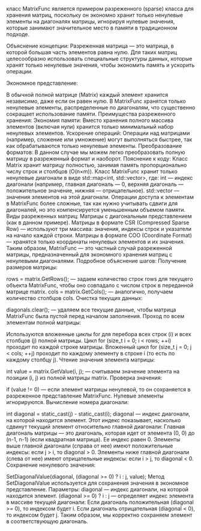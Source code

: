 класс MatrixFunc является примером разреженного (sparse) класса для хранения матриц, поскольку он экономно хранит только ненулевые элементы на диагоналях матрицы, игнорируя нулевые значения, которые занимают значительное место в памяти в традиционном подходе.

Объяснение концепции:
Разреженная матрица — это матрица, в которой большая часть элементов равна нулю. Для таких матриц целесообразно использовать специальные структуры данных, которые хранят только ненулевые значения, чтобы экономить память и ускорить операции.

Экономное представление:

В обычной полной матрице (Matrix) каждый элемент хранится независимо, даже если он равен нулю.
В MatrixFunc хранятся только ненулевые элементы, распределенные по диагоналям, что существенно сокращает использование памяти.
Преимущества разреженного хранения:
Экономия памяти: Вместо хранения полного массива элементов (включая нули) хранится только минимальный набор ненулевых элементов.
Ускорение операций: Операции над матрицами (например, сложение или умножение) могут выполняться быстрее, так как обрабатываются только ненулевые элементы.
Преобразование форматов: В данном случае мы можем легко преобразовать полную матрицу в разреженный формат и наоборот.
Пояснение к коду:
Класс Matrix хранит матрицу полностью, занимая память пропорционально числу строк и столбцов (O(n×m)).
Класс MatrixFunc хранит только ненулевые диагонали в виде std::map<int, std::vector<int>>, где:
int — индекс диагонали (например, главная диагональ — 0, верхняя диагональ — положительное значение, нижняя — отрицательное).
std::vector<int> — значения элементов на этой диагонали.
Операции доступа к элементам в MatrixFunc более сложные, так как нужно учитывать сдвиги для диагоналей, но это компенсируется уменьшенным объемом памяти.
Виды разреженных матриц:
Матрицы с диагональным представлением (как в данном примере).
Матрицы в формате CSR (Compressed Sparse Row) — используют три массива: значения, индексы строк и указатели на начало каждой строки.
Матрицы в формате COO (Coordinate Format) — хранятся только координаты ненулевых элементов и их значения.
Таким образом, MatrixFunc — это частный случай разреженной матрицы, предназначенный для экономного хранения матриц с ненулевыми диагоналями.
Подробное объяснение шагов:
Получение размеров матрицы:

rows = matrix.GetRows(); — задаем количество строк rows для текущего объекта MatrixFunc, чтобы оно совпадало с числом строк в переданной матрице matrix.
cols = matrix.GetCols(); — аналогично, получаем количество столбцов cols.
Очистка текущих данных:

diagonals.clear(); — удаляем все текущие данные, чтобы матрица MatrixFunc была пустой перед началом заполнения.
Проход по всем элементам полной матрицы:

Используются вложенные циклы for для перебора всех строк (i) и всех столбцов (j) полной матрицы.
Цикл for (size_t i = 0; i < rows; ++i) проходит по каждой строке матрицы.
Вложенный цикл for (size_t j = 0; j < cols; ++j) проходит по каждому элементу в строке i (то есть по каждому столбцу j).
Чтение значения элемента матрицы:

int value = matrix.GetValue(i, j); — считываем значение элемента на позиции (i, j) из полной матрицы matrix.
Проверка значения:

if (value != 0) — если элемент матрицы ненулевой, то он сохраняется в разреженное представление MatrixFunc. Нулевые элементы игнорируются.
Вычисление номера диагонали:

int diagonal = static_cast<int>(j) - static_cast<int>(i);
diagonal — индекс диагонали, на которой находится элемент. Этот индекс показывает, насколько сдвинут текущий элемент относительно главной диагонали:
Главная диагональ матрицы — это диагональ, которая идет от элемента (0, 0) до (n-1, n-1) (если квадратная матрица). Ее индекс равен 0.
Элементы выше главной диагонали (справа от нее) имеют положительные индексы: если j > i, то diagonal > 0.
Элементы ниже главной диагонали (слева от нее) имеют отрицательные индексы: если i > j, то diagonal < 0.
Сохранение ненулевого значения:

SetDiagonalValue(diagonal, (diagonal >= 0) ? i : j, value);
Метод SetDiagonalValue используется для сохранения значения в экономное представление.
Параметры:
diagonal — индекс диагонали, на которой находится элемент.
(diagonal >= 0) ? i : j — определяет индекс элемента в массиве текущей диагонали:
Если диагональ положительная (diagonal >= 0), то индексом будет i.
Если диагональ отрицательная (diagonal < 0), то индексом будет j.
Таким образом, мы корректно сохраняем элемент в соответствующую диагональ.





